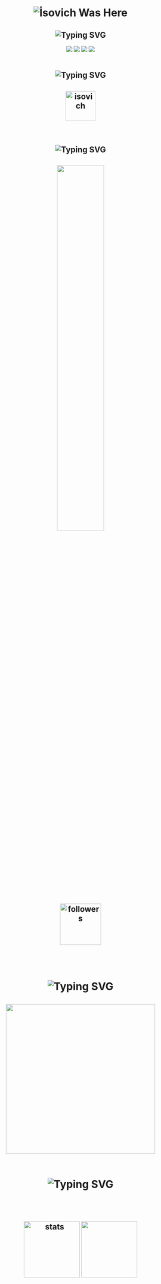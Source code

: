 <h1 align="center"> </🌼timur1743>
    <img href="https://discord.com/users/244270216492613632" src="https://readme-typing-svg.herokuapp.com?font=IBM+Plex+Serif&pause=1000&color=376074&background=69FF2000&center=true&vCenter=true&width=435&lines=Selam+ben+Timur" alt="İsovich Was Here" />
   </h1>
   <h2 align="center"><img src="https://readme-typing-svg.herokuapp.com?font=Pacifico&pause=1000&color=CA05C3&background=69FF2000&center=true&vCenter=true&repeat=false&width=435&lines=Social+Media's" alt="Typing SVG" /></h2>
   <p align="center">
    <a align="center" href="https://discord.com/users/244270216492613632" target"blank_"><img src="https://img.shields.io/badge/Discord%20-7289DA.svg?&style=for-the-badge&logo=discord&logoColor=white"></a>
     <a align="center" href="https://www.github.com/timur1743" target"blank_"><img src="https://img.shields.io/badge/GitHub%20-191717.svg?&style=for-the-badge&logo=github&logoColor=white"></a>
     <a align="center" href="https://open.spotify.com/user/31upe6357qo2m4njveogs3jdvso4" target"blank_"><img src="https://img.shields.io/badge/Spotify%20-1ed760.svg?&style=for-the-badge&logo=spotify&logoColor=white"></a>
    <a align="center" href="https://www.instagram.com/tmryldrn" target"blank_"><img src="https://img.shields.io/badge/INSTAGRAM%20-DC3175.svg?&style=for-the-badge&logo=instagram&logoColor=white"></a>
   <br> </br>
    
   <h2 align="center"><img src="https://readme-typing-svg.herokuapp.com?font=Pacifico&pause=1000&color=FF0000&background=69FF2000&center=true&repeat=false&vCenter=true&width=435&lines=Reference+'s" alt="Typing SVG" /></h2>
   <h2 align="center">
   <a href="https://discord.gg/1743" target="_blank"><img align="center" alt="isovich" width="80px" src="https://cdn.discordapp.com/emojis/1238097149712011304.webp?size=96&quality=lossless" /> </a>
    </h2>
   </br>
   
   
   <h2 align="center"><img src="https://readme-typing-svg.herokuapp.com?font=Pacifico&pause=1000&color=F0FF32&background=69FF2000&center=true&repeat=false&vCenter=true&width=435&lines=Profile+Stat's" alt="Typing SVG" /></h2>
   <h2 align="center">
   <img width="50%" src="https://counter.katomegumi.net/get/@timur1743?theme=rule34">
   
   <img alt="followers" title="Github'dan Takip Et" src="https://img.shields.io/github/followers/timur1743?color=236ad3&labelColor=1155ba&style=for-the-badge&logo=github&label=follower" width="110px" /></a>
   </h2>
   
   <br> </br>
   
   <h1 align="center"><img src="https://readme-typing-svg.herokuapp.com?font=Pacifico&pause=1000&color=326EFF&background=69FF2000&center=true&vCenter=true&repeat=false&width=435&lines=+My+Discord+Account's" alt="Typing SVG" /></h1>
   
   <h2 align="center">
    <a href="https://discord.com/users/244270216492613632"><img  width="400px" src="https://lanyard.kyrie25.me/api/244270216492613632?decoration=true&useDisplayName=true&animationDuration=2s&waveColor=3256a8&imgStyle=square&imgBorderRadius=16px&bg=DD272700&idleMessage=1743"></a>
   <br> </br>
   <h1 align="center"><img src="https://readme-typing-svg.herokuapp.com?font=Pacifico&pause=1000&color=f0f0f0&background=69FF2000&center=true&vCenter=true&repeat=false&width=435&lines=+Github+Stat's+" alt="Typing SVG" /></h1>
   <p align="center">
   <br> </br>
   <h2 align="center">
      <img src="https://github-readme-stats.vercel.app/api?username=timur1743&count_private=true&show_icons=true&theme=midnight-purple&hide_border=true" width="%150" height="150px" alt="stats" align="center" />
      <img src="https://github-readme-stats.vercel.app/api/top-langs/?username=timur1743&layout=compact&show_icons=true&theme=midnight-purple&hide_border=true"width="%100" height="150px" align="center" />
